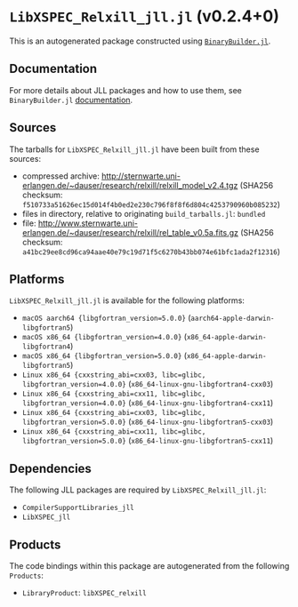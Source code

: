 # `LibXSPEC_Relxill_jll.jl` (v0.2.4+0)

This is an autogenerated package constructed using [`BinaryBuilder.jl`](https://github.com/JuliaPackaging/BinaryBuilder.jl).

## Documentation

For more details about JLL packages and how to use them, see `BinaryBuilder.jl` [documentation](https://docs.binarybuilder.org/stable/jll/).

## Sources

The tarballs for `LibXSPEC_Relxill_jll.jl` have been built from these sources:

* compressed archive: http://sternwarte.uni-erlangen.de/~dauser/research/relxill/relxill_model_v2.4.tgz (SHA256 checksum: `f510733a51626ec15d014f4b0ed2e230c796f8f8f6d804c4253790960b085232`)
* files in directory, relative to originating `build_tarballs.jl`: `bundled`
* file: http://www.sternwarte.uni-erlangen.de/~dauser/research/relxill/rel_table_v0.5a.fits.gz (SHA256 checksum: `a41bc29ee8cd96ca94aae40e79c19d71f5c6270b43bb074e61bfc1ada2f12316`)

## Platforms

`LibXSPEC_Relxill_jll.jl` is available for the following platforms:

* `macOS aarch64 {libgfortran_version=5.0.0}` (`aarch64-apple-darwin-libgfortran5`)
* `macOS x86_64 {libgfortran_version=4.0.0}` (`x86_64-apple-darwin-libgfortran4`)
* `macOS x86_64 {libgfortran_version=5.0.0}` (`x86_64-apple-darwin-libgfortran5`)
* `Linux x86_64 {cxxstring_abi=cxx03, libc=glibc, libgfortran_version=4.0.0}` (`x86_64-linux-gnu-libgfortran4-cxx03`)
* `Linux x86_64 {cxxstring_abi=cxx11, libc=glibc, libgfortran_version=4.0.0}` (`x86_64-linux-gnu-libgfortran4-cxx11`)
* `Linux x86_64 {cxxstring_abi=cxx03, libc=glibc, libgfortran_version=5.0.0}` (`x86_64-linux-gnu-libgfortran5-cxx03`)
* `Linux x86_64 {cxxstring_abi=cxx11, libc=glibc, libgfortran_version=5.0.0}` (`x86_64-linux-gnu-libgfortran5-cxx11`)

## Dependencies

The following JLL packages are required by `LibXSPEC_Relxill_jll.jl`:

* `CompilerSupportLibraries_jll`
* `LibXSPEC_jll`

## Products

The code bindings within this package are autogenerated from the following `Products`:

* `LibraryProduct`: `libXSPEC_relxill`
